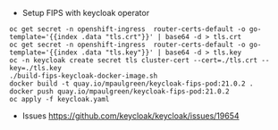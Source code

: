 - Setup FIPS with keycloak operator
```
oc get secret -n openshift-ingress  router-certs-default -o go-template='{{index .data "tls.crt"}}' | base64 -d > tls.crt
oc get secret -n openshift-ingress  router-certs-default -o go-template='{{index .data "tls.key"}}' | base64 -d > tls.key
oc -n keycloak create secret tls cluster-cert --cert=./tls.crt --key=./tls.key
./build-fips-keycloak-docker-image.sh
docker build -t quay.io/mpaulgreen/keycloak-fips-pod:21.0.2 .
docker push quay.io/mpaulgreen/keycloak-fips-pod:21.0.2
oc apply -f keycloak.yaml 
```

- Issues
https://github.com/keycloak/keycloak/issues/19654
